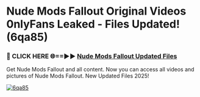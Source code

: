 # Nude Mods Fallout Original Videos 0nlyFans Leaked - Files Updated! (6qa85)

<h3>🔴 CLICK HERE 🌐==►► <a href="https://tinyurl.com/yrmya6cz" rel="nofollow">Nude Mods Fallout Updated Files</a></h3>

Get Nude Mods Fallout and all content. Now you can access all videos and pictures of Nude Mods Fallout. New Updated Files 2025!

[![6qa85](https://i.imgur.com/FMdXYCs.gif)](https://tinyurl.com/yrmya6cz)
